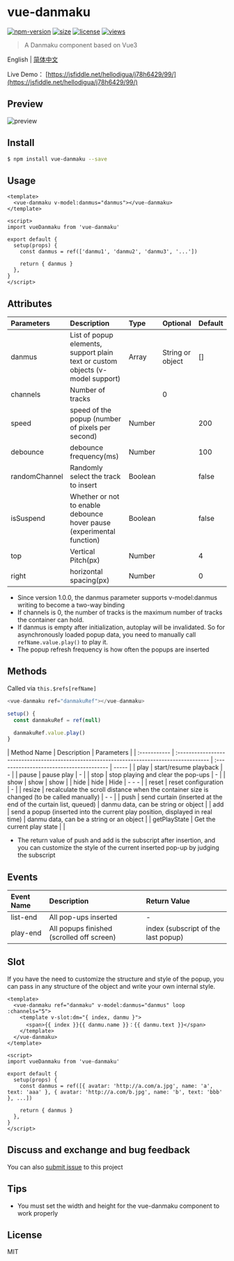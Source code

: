 # vue-danmaku

[![npm-version](https://img.shields.io/npm/v/vue-danmaku.svg)](https://www.npmjs.com/package/vue-danmaku)
[![size](https://img.shields.io/badge/minifiedsize-15kB-blue.svg)](https://www.npmjs.com/package/vue-danmaku)
[![license](https://img.shields.io/npm/l/express.svg)]()
[![views](https://us-central1-trackgit-analytics.cloudfunctions.net/token/ping/l2vhhsgs5ei8uo1hftsl)](https://trackgit.com)

> A Danmaku component based on Vue3

English | [简体中文](https://github.com/hellodigua/vue-danmaku/blob/main/README.md)

Live Demo： [https://jsfiddle.net/hellodigua/j78h6429/99/](https://jsfiddle.net/hellodigua/j78h6429/99/)

## Preview

![preview](https://cdn.jsdelivr.net/gh/hellodigua/cdn/img/vue-danmaku.webp)

## Install

```bash
$ npm install vue-danmaku --save
```

## Usage

```vue
<template>
  <vue-danmaku v-model:danmus="danmus"></vue-danmaku>
</template>

<script>
import vueDanmaku from 'vue-danmaku'

export default {
  setup(props) {
    const danmus = ref(['danmu1', 'danmu2', 'danmu3', '...'])

    return { danmus }
  },
}
</script>
```

## Attributes

| Parameters    | Description                                                                    | Type    | Optional         | Default |
| :------------ | :----------------------------------------------------------------------------- | :------ | :--------------- | :------ |
| danmus        | List of popup elements, support plain text or custom objects (v-model support) | Array   | String or object | []      |
| channels      | Number of tracks                                                               |         | 0                |
| speed         | speed of the popup (number of pixels per second)                               | Number  |                  | 200     |
| debounce      | debounce frequency(ms)                                                         | Number  |                  | 100     |
| randomChannel | Randomly select the track to insert                                            | Boolean |                  | false   |
| isSuspend     | Whether or not to enable debounce hover pause (experimental function)          | Boolean |                  | false   |
| top           | Vertical Pitch(px)                                                             | Number  |                  | 4       |
| right         | horizontal spacing(px)                                                         | Number  |                  | 0       |

- Since version 1.0.0, the danmus parameter supports v-model:danmus writing to become a two-way binding
- If channels is 0, the number of tracks is the maximum number of tracks the container can hold.
- If danmus is empty after initialization, autoplay will be invalidated. So for asynchronously loaded popup data, you need to manually call `refName.value.play()` to play it.
- The popup refresh frequency is how often the popups are inserted

## Methods

Called via `this.$refs[refName]`

```js
<vue-danmaku ref="danmakuRef"></vue-danmaku>

setup() {
  const danmakuRef = ref(null)

  danmakuRef.value.play()
}
```

| Method Name  | Description                                                                                | Parameters                               |
| :----------- | :----------------------------------------------------------------------------------------- | :--------------------------------------- | ----- |
| play         | start/resume playback                                                                      | -                                        |
| pause        | pause play                                                                                 | -                                        |
| stop         | stop playing and clear the pop-ups                                                         | -                                        |
| show         | show                                                                                       | show                                     |
| hide         | hide                                                                                       | Hide                                     | - - - |
| reset        | reset configuration                                                                        | -                                        |
| resize       | recalculate the scroll distance when the container size is changed (to be called manually) | - -                                      |
| push         | send curtain (inserted at the end of the curtain list, queued)                             | danmu data, can be string or object      |
| add          | send a popup (inserted into the current play position, displayed in real time)             | danmu data, can be a string or an object |
| getPlayState | Get the current play state                                                                 |                                          |

- The return value of push and add is the subscript after insertion, and you can customize the style of the current inserted pop-up by judging the subscript

## Events

| Event Name | Description                               | Return Value                        |
| :--------- | :---------------------------------------- | :---------------------------------- |
| list-end   | All pop-ups inserted                      | -                                   |
| play-end   | All popups finished (scrolled off screen) | index (subscript of the last popup) |

## Slot

If you have the need to customize the structure and style of the popup, you can pass in any structure of the object and write your own internal style.

```vue
<template>
  <vue-danmaku ref="danmaku" v-model:danmus="danmus" loop :channels="5">
    <template v-slot:dm="{ index, danmu }">
      <span>{{ index }}{{ danmu.name }}：{{ danmu.text }}</span>
    </template>
  </vue-danmaku>
</template>

<script>
import vueDanmaku from 'vue-danmaku'

export default {
  setup(props) {
    const danmus = ref([{ avatar: 'http://a.com/a.jpg', name: 'a', text: 'aaa' }, { avatar: 'http://a.com/b.jpg', name: 'b', text: 'bbb' }, ...])

    return { danmus }
  },
}
</script>
```

## Discuss and exchange and bug feedback

You can also [submit issue](https://github.com/hellodigua/vue-danmaku/issues) to this project

## Tips

- You must set the width and height for the vue-danmaku component to work properly

## License

MIT
